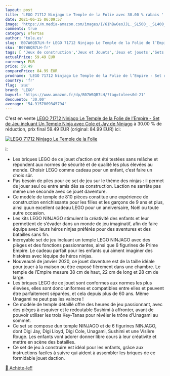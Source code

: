 ```yaml
---
layout: post
title: 'LEGO 71712 Ninjago Le Temple de la Folie avec 30.00 % rabais '
date: 2021-06-15 06:09:57
image: 'https://m.media-amazon.com/images/I/61hBwOeoJJL._SL500_._SL400_.jpg'
comments: true
category: ofertas
author: 'tole.es'
slug: 'B07W6QB7LH-fr LEGO 71712 Ninjago Le Temple de la Folie de l’Empire - Set...'
sku: 'B07W6QB7LH-fr'
tags: [ 'Jeux de construction','Jeux et Jouets','Jeux et jouets','Sets de jeux de construction','lego', ]
actualPrice: 59.49 EUR
currency: EUR
price: 59.49
comparePrice: 84.99 EUR
prodname: 'LEGO 71712 Ninjago Le Temple de la Folie de l’Empire - Set de Jeu incluant Un Temple Ninja  avec Cole et Jay de Ninjago'
country: 'fr'
flag: '🇫🇷'
brand: 'LEGO'
buyurl: 'https://www.amazon.fr/dp/B07W6QB7LH/?tag=tolees0d-21'
descuento: '30.00'
average: '54.9157009345794'
---
```


C'est en vente [LEGO 71712 Ninjago Le Temple de la Folie de l’Empire - Set de Jeu incluant Un Temple Ninja  avec Cole et Jay de Ninjago](https://www.amazon.fr/dp/B07W6QB7LH/?tag=tolees0d-21)  à  30.00 % de réduction, prix final  59.49 EUR (original: 84.99 EUR) ici:

[![LEGO 71712 Ninjago Le Temple de la Folie](https://m.media-amazon.com/images/I/61hBwOeoJJL._SL500_._SL400_.jpg)](https://www.amazon.fr/dp/B07W6QB7LH/?tag=tolees0d-21)

ℹ️:

- Les briques LEGO de ce jouet d’action ont été testées sans relâche et répondent aux normes de sécurité et de qualité les plus élevées au monde. Choisir LEGO comme cadeau pour un enfant, c’est faire un choix sûr.
- Pas besoin de piles pour ce set de jeu sur le thème des ninjas : il permet de jouer seul ou entre amis dès sa construction. Laction ne sarrête pas même une seconde avec ce jouet daventure.
- Ce modèle de temple de 810 pièces constitue une expérience de construction enrichissante pour les filles et les garçons de 9 ans et plus, ainsi quun excellent cadeau LEGO pour un anniversaire, Noël ou toute autre occasion.
- Les kits LEGO NINJAGO stimulent la créativité des enfants et leur permettent de s’évader dans un monde de jeu imaginatif, afin de faire équipe avec leurs héros ninjas préférés pour des aventures et des batailles sans fin.
- Incroyable set de jeu incluant un temple LEGO NINJAGO avec des pièges et des fonctions passionnantes, ainsi que 6 figurines de Prime Empire. Le cadeau parfait pour les enfants qui aiment imaginer des histoires avec léquipe de héros ninjas.
- Nouveauté de janvier 2020, ce jouet daventure est de la taille idéale pour jouer à la maison ou être exposé fièrement dans une chambre. Le temple de l’Empire mesure 38 cm de haut, 22 cm de long et 28 cm de large.
- Les briques LEGO de ce jouet sont conformes aux normes les plus élevées, elles sont donc uniformes et compatibles entre elles et peuvent être parfaitement séparées, et cela depuis plus de 60 ans. Même Unagami ne peut pas les vaincre !
- Ce modèle de temple détaillé offre des heures de jeu passionnant, avec des pièges à esquiver et le redoutable Sushimi à affronter, avant de pouvoir utiliser les trois Key-Tanas pour révéler le trône d’Unagami au sommet.
- Ce set se compose dun temple NINJAGO et de 6 figurines NINJAGO, dont Digi Jay, Digi Lloyd, Digi Cole, Unagami, Sushimi et une Visière Rouge. Les enfants vont adorer donner libre cours à leur créativité et mettre en scène des batailles.
- Ce set de jeu à construire est idéal pour les enfants, grâce aux instructions faciles à suivre qui aident à assembler les briques de ce formidable jouet daction.

[🛒 Achète-le!!](https://www.amazon.fr/dp/B07W6QB7LH/?tag=tolees0d-21)
